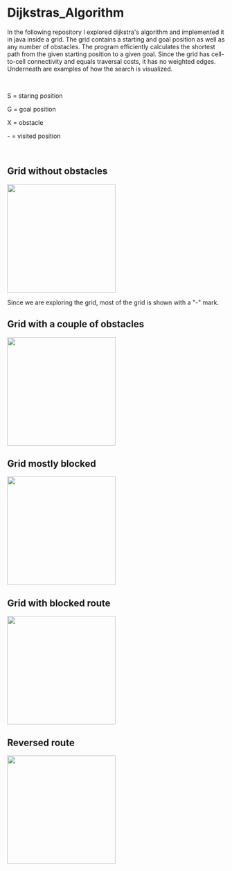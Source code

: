 # Dijkstras_Algorithm

<p>In the following repository I explored dijkstra's algorithm and implemented it in java inside a grid. The grid contains a starting and goal position as well as any number of obstacles. The program efficiently calculates the shortest path from the given starting position to a given goal. Since the grid has cell-to-cell connectivity and equals traversal costs, it has no weighted edges. Underneath are examples of how the search is visualized.</p>
<br>
<p>S = staring position</p>
<p>G = goal position</p>
<p>X = obstacle</p>
<p>- = visited position</p>
<br>
<h2>Grid without obstacles</h2>
<img style="width: 250px; height: auto" src="https://github.com/marioportillohernaiz/Dijkstras_Algorithm/assets/111706273/66dd8a35-2ced-426d-b96d-36e2c82913f6">
<p>Since we are exploring the grid, most of the grid is shown with a "-" mark.</p>

<h2>Grid with a couple of obstacles</h2>
<img style="width: 250px; height: auto" src="https://github.com/marioportillohernaiz/Dijkstras_Algorithm/assets/111706273/6271a384-2ced-45fc-8a3e-effbdee6625d">

<h2>Grid mostly blocked</h2>
<img style="width: 250px; height: auto" src="https://github.com/marioportillohernaiz/Dijkstras_Algorithm/assets/111706273/998b30dc-1196-4c73-afcf-c85148e3baca">

<h2>Grid with blocked route</h2>
<img style="width: 250px; height: auto" src="https://github.com/marioportillohernaiz/Dijkstras_Algorithm/assets/111706273/cfb0fee0-3767-4153-bbf6-0d549975136a">

<h2>Reversed route</h2>
<img style="width: 250px; height: auto" src="https://github.com/marioportillohernaiz/Dijkstras_Algorithm/assets/111706273/62a83440-8cd8-4f23-93c1-7b463ac3c7f7">


